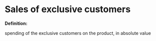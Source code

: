 # Sales of exclusive customers

**Definition:**

spending of the exclusive customers on the product, in absolute value
